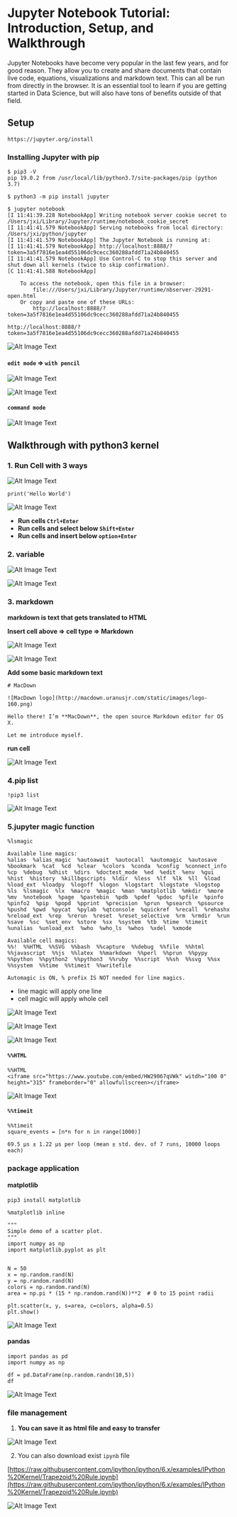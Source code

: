 # Jupyter Notebook Tutorial: Introduction, Setup, and Walkthrough

Jupyter Notebooks have become very popular in the last few years, and for good reason. They allow you to create and share documents that contain live code, equations, visualizations and markdown text. This can all be run from directly in the browser. It is an essential tool to learn if you are getting started in Data Science, but will also have tons of benefits outside of that field. 

## Setup

`https://jupyter.org/install`

### Installing Jupyter with pip

```
$ pip3 -V
pip 19.0.2 from /usr/local/lib/python3.7/site-packages/pip (python 3.7)

$ python3 -m pip install jupyter

$ jupyter notebook
[I 11:41:39.228 NotebookApp] Writing notebook server cookie secret to /Users/jxi/Library/Jupyter/runtime/notebook_cookie_secret
[I 11:41:41.579 NotebookApp] Serving notebooks from local directory: /Users/jxi/python/jupyter
[I 11:41:41.579 NotebookApp] The Jupyter Notebook is running at:
[I 11:41:41.579 NotebookApp] http://localhost:8888/?token=3a5f7816e1ea4d55106dc9cecc360288afdd71a24b840455
[I 11:41:41.579 NotebookApp] Use Control-C to stop this server and shut down all kernels (twice to skip confirmation).
[C 11:41:41.588 NotebookApp]

    To access the notebook, open this file in a browser:
        file:///Users/jxi/Library/Jupyter/runtime/nbserver-29291-open.html
    Or copy and paste one of these URLs:
        http://localhost:8888/?token=3a5f7816e1ea4d55106dc9cecc360288afdd71a24b840455
```
`http://localhost:8888/?token=3a5f7816e1ea4d55106dc9cecc360288afdd71a24b840455`

![Alt Image Text](images/38_0.png "Body image")


#### `edit mode` => `with pencil`

![Alt Image Text](images/38_1.png "Body image")

![Alt Image Text](images/38_2.png "Body image")

#### `command mode`

![Alt Image Text](images/38_3.png "Body image")

## Walkthrough with python3 kernel 

### 1. Run Cell with 3 ways

![Alt Image Text](images/38_4.png "Body image")

```
print('Hello World')
```

![Alt Image Text](images/38_5.png "Body image")

* **Run cells  `Ctrl+Enter`**
* **Run cells and select below `Shift+Enter`**
* **Run cells and insert below `option+Enter`**

### 2. variable

![Alt Image Text](images/38_6.png "Body image")

![Alt Image Text](images/38_7.png "Body image")

### 3. markdown

**markdown is text that gets translated to HTML**

**Insert cell above => cell type => Markdown**

![Alt Image Text](images/38_8.png "Body image")

![Alt Image Text](images/38_9.png "Body image")

**Add some basic markdown text**

```
# MacDown

![MacDown logo](http://macdown.uranusjr.com/static/images/logo-160.png)

Hello there! I’m **MacDown**, the open source Markdown editor for OS X.

Let me introduce myself.
```

**run cell**

![Alt Image Text](images/38_10.png "Body image")

### 4.pip list

```
!pip3 list
```
![Alt Image Text](images/38_11.png "Body image")

### 5.jupyter magic function

```
%lsmagic

Available line magics:
%alias  %alias_magic  %autoawait  %autocall  %automagic  %autosave  %bookmark  %cat  %cd  %clear  %colors  %conda  %config  %connect_info  %cp  %debug  %dhist  %dirs  %doctest_mode  %ed  %edit  %env  %gui  %hist  %history  %killbgscripts  %ldir  %less  %lf  %lk  %ll  %load  %load_ext  %loadpy  %logoff  %logon  %logstart  %logstate  %logstop  %ls  %lsmagic  %lx  %macro  %magic  %man  %matplotlib  %mkdir  %more  %mv  %notebook  %page  %pastebin  %pdb  %pdef  %pdoc  %pfile  %pinfo  %pinfo2  %pip  %popd  %pprint  %precision  %prun  %psearch  %psource  %pushd  %pwd  %pycat  %pylab  %qtconsole  %quickref  %recall  %rehashx  %reload_ext  %rep  %rerun  %reset  %reset_selective  %rm  %rmdir  %run  %save  %sc  %set_env  %store  %sx  %system  %tb  %time  %timeit  %unalias  %unload_ext  %who  %who_ls  %whos  %xdel  %xmode

Available cell magics:
%%!  %%HTML  %%SVG  %%bash  %%capture  %%debug  %%file  %%html  %%javascript  %%js  %%latex  %%markdown  %%perl  %%prun  %%pypy  %%python  %%python2  %%python3  %%ruby  %%script  %%sh  %%svg  %%sx  %%system  %%time  %%timeit  %%writefile

Automagic is ON, % prefix IS NOT needed for line magics.
```

* line magic will apply one line
* cell magic will apply whole cell

![Alt Image Text](images/38_12.png "Body image")

![Alt Image Text](images/38_13.png "Body image")

![Alt Image Text](images/38_14.png "Body image")

#### `%%HTML`

```
%%HTML
<iframe src="https://www.youtube.com/embed/HW29067qVWk" witdh="100 0" height="315" frameborder="0" allowfullscreen></iframe>
```
![Alt Image Text](images/38_16.png "Body image")


#### `%%timeit`

```
%%timeit
square_events = [n*n for n in range(1000)]
```
```
69.5 µs ± 1.22 µs per loop (mean ± std. dev. of 7 runs, 10000 loops each)
```

### package application

#### matplotlib

```
pip3 install matplotlib
```

```
%matplotlib inline
```
```
"""
Simple demo of a scatter plot.
"""
import numpy as np
import matplotlib.pyplot as plt


N = 50
x = np.random.rand(N)
y = np.random.rand(N)
colors = np.random.rand(N)
area = np.pi * (15 * np.random.rand(N))**2  # 0 to 15 point radii

plt.scatter(x, y, s=area, c=colors, alpha=0.5)
plt.show()
```

![Alt Image Text](images/38_15.png "Body image")


#### pandas

```
import pandas as pd
import numpy as np

df = pd.DataFrame(np.random.randn(10,5))
df
```
![Alt Image Text](images/38_17.png "Body image")


### file management

1. **You can save it as html file and easy to transfer**

![Alt Image Text](images/38_18.png "Body image")


2. You can also download exist `ipynb` file 

[https://raw.githubusercontent.com/ipython/ipython/6.x/examples/IPython%20Kernel/Trapezoid%20Rule.ipynb](https://raw.githubusercontent.com/ipython/ipython/6.x/examples/IPython%20Kernel/Trapezoid%20Rule.ipynb)

![Alt Image Text](images/38_19.png "Body image")